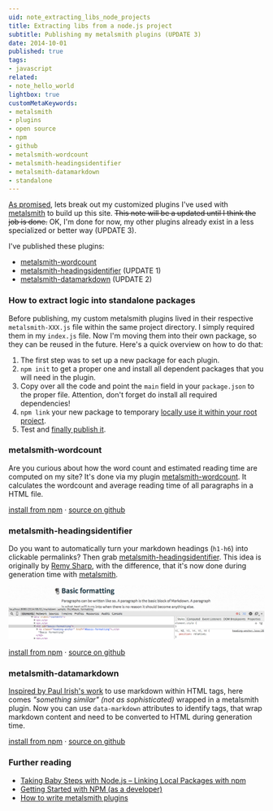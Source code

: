 ```yaml
---
uid: note_extracting_libs_node_projects
title: Extracting libs from a node.js project
subtitle: Publishing my metalsmith plugins (UPDATE 3)
date: 2014-10-01
published: true
tags:
- javascript
related:
- note_hello_world
lightbox: true
customMetaKeywords:
- metalsmith
- plugins
- open source
- npm
- github
- metalsmith-wordcount
- metalsmith-headingsidentifier
- metalsmith-datamarkdown
- standalone
---
```


[As promised][helloworld], lets break out my customized plugins I've used with [metalsmith][metalsmith] to build up this site. ~~This note will be a updated until I think the job is done.~~ OK, I'm done for now, my other plugins already exist in a less specialized or better way (UPDATE 3).

I've published these plugins:
- [metalsmith-wordcount](#metalsmith-wordcount)
- [metalsmith-headingsidentifier](#metalsmith-headingsidentifier) (UPDATE 1)
- [metalsmith-datamarkdown](#metalsmith-datamarkdown) (UPDATE 2)

### How to extract logic into standalone packages

Before publishing, my custom metalsmith plugins lived in their respective `metalsmith-XXX.js` file within the same project directory. I simply required them in my `index.js` file. Now I'm moving them into their own package, so they can be reused in the future. Here's a quick overview on how to do that:
1. The first step was to set up a new package for each plugin.
2. `npm init` to get a proper one and install all dependent packages that you will need in the plugin.
3. Copy over all the code and point the `main` field in your `package.json` to the proper file. Attention, don't forget do install all required dependencies!
4. `npm link` your new package to temporary [locally use it within your root project][localpkg].
5. Test and [finally publish it][pubnpm].

### metalsmith-wordcount
Are you curious about how the word count and estimated reading time are computed on my site? It's done via my plugin [metalsmith-wordcount][metalsmith-wordcount-github]. It calculates the wordcount and average reading time of all paragraphs in a HTML file.

[install from npm][metalsmith-wordcount-npm] · [source on github][metalsmith-wordcount-github]

### metalsmith-headingsidentifier
Do you want to automatically turn your markdown headings (`h1-h6`) into clickable permalinks? Then grab [metalsmith-headingsidentifier][metalsmith-headingsidentifier-github]. This idea is originally by [Remy Sharp](http://remysharp.com/2014/08/08/automatic-permalinks-for-blog-posts), with the difference, that it's now done during generation time with [metalsmith][metalsmith].

![headingsidentifier example picture](headingsidentifierSample.png)

[install from npm][metalsmith-headingsidentifier-npm] · [source on github][metalsmith-headingsidentifier-github]

### metalsmith-datamarkdown

[Inspired by Paul Irish's work](https://gist.github.com/paulirish/1343518) to use markdown within HTML tags, here comes *"something similar" (not as sophisticated)* wrapped in a metalsmith plugin. Now you can use `data-markdown` attributes to identify tags, that wrap markdown content and need to be converted to HTML during generation time.

[install from npm][metalsmith-datamarkdown-npm] · [source on github][metalsmith-datamarkdown-github]

### Further reading

- [Taking Baby Steps with Node.js – Linking Local Packages with npm][localpkg]
- [Getting Started with NPM (as a developer)][pubnpm]
- [How to write metalsmith plugins][metalsplughow]

<!-- libs -->

[metalsmith-wordcount-npm]: https://www.npmjs.org/package/metalsmith-wordcount "metalsmith-wordcount on npm"
[metalsmith-wordcount-github]: https://github.com/majodev/metalsmith-wordcount "metalsmith-wordcount on github"

[metalsmith-headingsidentifier-npm]: https://www.npmjs.org/package/metalsmith-headingsidentifier "metalsmith-headingsidentifier on npm"
[metalsmith-headingsidentifier-github]: https://github.com/majodev/metalsmith-headingsidentifier "metalsmith-headingsidentifier on github"

[metalsmith-datamarkdown-npm]: https://www.npmjs.org/package/metalsmith-datamarkdown "metalsmith-datamarkdown on npm"
[metalsmith-datamarkdown-github]: https://github.com/majodev/metalsmith-datamarkdown "metalsmith-datamarkdown on github"


<!-- internal links -->

[helloworld]: /2014/09/30/hello-world/ "Hello World"


<!-- external links -->

[metalsmith]: http://metalsmith.io "Official metalsmith website"

[localpkg]: http://elegantcode.com/2011/12/16/taking-baby-steps-with-node-js-linking-local-packages-with-npm/ "Taking Baby Steps with Node.js – Linking Local Packages with npm"

[pubnpm]: https://gist.github.com/coolaj86/1318304 "Getting Started with NPM (as a developer)"

[metalsplughow]: https://gist.github.com/unstoppablecarl/d864d662c3f1a1688a91 "How to write metalsmith plugins"

